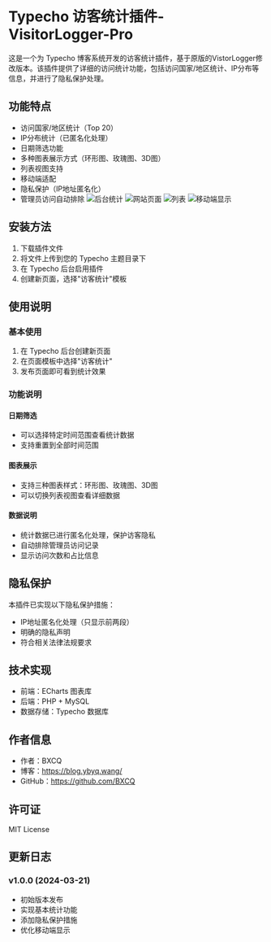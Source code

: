 # Typecho 访客统计插件-VisitorLogger-Pro
这是一个为 Typecho 博客系统开发的访客统计插件，基于原版的VistorLogger修改版本。该插件提供了详细的访问统计功能，包括访问国家/地区统计、IP分布等信息，并进行了隐私保护处理。


## 功能特点

- 访问国家/地区统计（Top 20）
- IP分布统计（已匿名化处理）
- 日期筛选功能
- 多种图表展示方式（环形图、玫瑰图、3D图）
- 列表视图支持
- 移动端适配
- 隐私保护（IP地址匿名化）
- 管理员访问自动排除
![后台统计](https://github.com/user-attachments/assets/abf6e988-8541-4f6d-9fef-dceb1a27ec8e)
![网站页面](https://github.com/user-attachments/assets/7572ba77-88ff-44e8-9b20-0b148ee73ea8)
![列表](https://github.com/user-attachments/assets/f3b4aaea-4b2b-4e75-becf-a4eae04e5f71)
![移动端显示](https://github.com/user-attachments/assets/39bfdcdd-012c-48ef-b8df-e25566f93454)

  

## 安装方法

1. 下载插件文件
2. 将文件上传到您的 Typecho 主题目录下
3. 在 Typecho 后台启用插件
4. 创建新页面，选择"访客统计"模板

## 使用说明

### 基本使用

1. 在 Typecho 后台创建新页面
2. 在页面模板中选择"访客统计"
3. 发布页面即可看到统计效果

### 功能说明

#### 日期筛选
- 可以选择特定时间范围查看统计数据
- 支持重置到全部时间范围

#### 图表展示
- 支持三种图表样式：环形图、玫瑰图、3D图
- 可以切换列表视图查看详细数据

#### 数据说明
- 统计数据已进行匿名化处理，保护访客隐私
- 自动排除管理员访问记录
- 显示访问次数和占比信息

## 隐私保护

本插件已实现以下隐私保护措施：
- IP地址匿名化处理（只显示前两段）
- 明确的隐私声明
- 符合相关法律法规要求

## 技术实现

- 前端：ECharts 图表库
- 后端：PHP + MySQL
- 数据存储：Typecho 数据库

## 作者信息

- 作者：BXCQ
- 博客：https://blog.ybyq.wang/
- GitHub：https://github.com/BXCQ

## 许可证

MIT License

## 更新日志

### v1.0.0 (2024-03-21)
- 初始版本发布
- 实现基本统计功能
- 添加隐私保护措施
- 优化移动端显示
